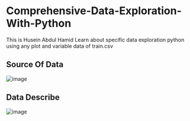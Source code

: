 # Comprehensive-Data-Exploration-With-Python
This is Husein Abdul Hamid Learn about specific data exploration python using any plot and variable data of train.csv

## Source Of Data
![image](https://user-images.githubusercontent.com/49096980/202975696-8e5d9801-2a9a-47d5-9160-546d1d8addf4.png)

## Data Describe
![image](https://user-images.githubusercontent.com/49096980/202975991-7dba20ba-339d-4d57-bf3b-ce35f2f801bf.png)
